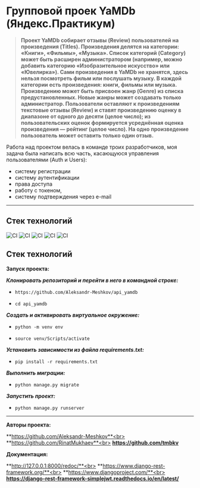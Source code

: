 # Групповой проек YaMDb (Яндекс.Практикум)

> **Проект YaMDb собирает отзывы (Review) пользователей на произведения (Titles). Произведения делятся на категории: «Книги», «Фильмы», «Музыка». Список категорий (Category) может быть расширен администратором (например, можно добавить категорию «Изобразительное искусство» или «Ювелирка»).
Сами произведения в YaMDb не хранятся, здесь нельзя посмотреть фильм или послушать музыку.
В каждой категории есть произведения: книги, фильмы или музыка. 
Произведению может быть присвоен жанр (Genre) из списка предустановленных. Новые жанры может создавать только администратор.
Пользователи оставляют к произведениям текстовые отзывы (Review) и ставят произведению оценку в диапазоне от одного до десяти (целое число); из пользовательских оценок формируется усреднённая оценка произведения — рейтинг (целое число). На одно произведение пользователь может оставить только один отзыв.**

Работа над проектом велась в команде троих разработчиков,
моя задача была написать всю часть, касающуюся управления пользователями (Auth и Users):
- систему регистрации
- систему аутентификации
- права доступа
- работу с токеном,
- систему подтверждения через e-mail
____

## **Стек технологий**
![CI](https://img.shields.io/badge/Django%20Rest%20Framework-3.12.4-success)
![CI](https://img.shields.io/badge/Django-2.2.16-green)
![CI](https://img.shields.io/badge/Requests-2.26.0-yellow)
![CI](https://img.shields.io/badge/Simple--JWT-5.2.0-ff69b4)
![CI](https://img.shields.io/badge/Python-v3.8-blue)
## **Стек технологий**
**Запуск проекта:**

***Клонировать репозиторий и перейти в него в командной строке:***

  - ```https://github.com/Aleksandr-Meshkov/api_yamdb```

  - ```cd api_yamdb```

***Cоздать и активировать виртуальное окружение:***

  - ```python -m venv env```

  - ```source venv/Scripts/activate```

***Установить зависимости из файла requirements.txt:***

  - ```pip install -r requirements.txt```

***Выполнить миграции:***

  - ```python manage.py migrate```

***Запустить проект:***

  - ```python manage.py runserver```
___

**Авторы проекта:**

**https://github.com/Aleksandr-Meshkov**<br>
**https://github.com/RinatMukhaev**<br>
**https://github.com/tmbkv**

**Документация:**

**http://127.0.0.1:8000/redoc/**<br>
**https://www.django-rest-framework.org/**<br>
**https://www.djangoproject.com/**<br>
**https://django-rest-framework-simplejwt.readthedocs.io/en/latest/**
